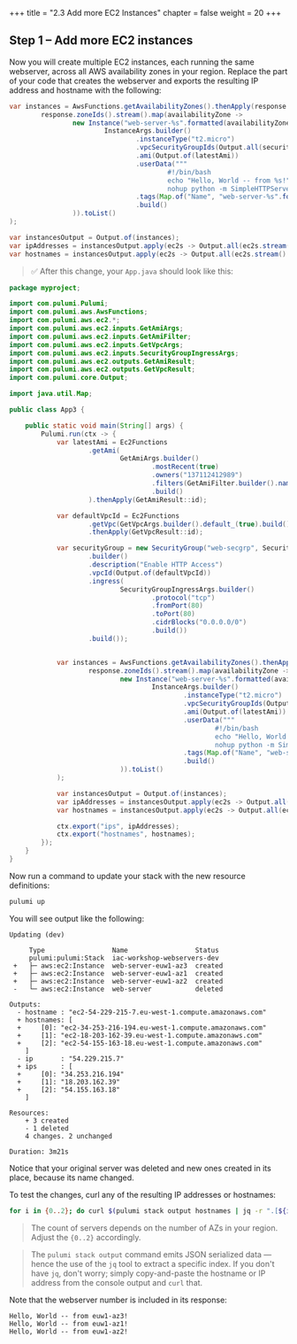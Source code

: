 +++
title = "2.3 Add more EC2 Instances"
chapter = false
weight = 20
+++

## Step 1 – Add more EC2 instances

Now you will create multiple EC2 instances, each running the same webserver, across all AWS availability zones in
your region. Replace the part of your code that creates the webserver and exports the resulting IP address and hostname with the following:

```java
var instances = AwsFunctions.getAvailabilityZones().thenApply(response ->
        response.zoneIds().stream().map(availabilityZone ->
                new Instance("web-server-%s".formatted(availabilityZone),
                        InstanceArgs.builder()
                                .instanceType("t2.micro")
                                .vpcSecurityGroupIds(Output.all(securityGroup.getId()))
                                .ami(Output.of(latestAmi))
                                .userData("""
                                        #!/bin/bash
                                        echo "Hello, World -- from %s!" > index.html
                                        nohup python -m SimpleHTTPServer 80 &""".formatted(availabilityZone))
                                .tags(Map.of("Name", "web-server-%s".formatted(availabilityZone)))
                                .build()
                )).toList()
);

var instancesOutput = Output.of(instances);
var ipAddresses = instancesOutput.apply(ec2s -> Output.all(ec2s.stream().map(Instance::publicIp).toList()));
var hostnames = instancesOutput.apply(ec2s -> Output.all(ec2s.stream().map(Instance::publicDns).toList()));
```

> :white_check_mark: After this change, your `App.java` should look like this:

```java
package myproject;

import com.pulumi.Pulumi;
import com.pulumi.aws.AwsFunctions;
import com.pulumi.aws.ec2.*;
import com.pulumi.aws.ec2.inputs.GetAmiArgs;
import com.pulumi.aws.ec2.inputs.GetAmiFilter;
import com.pulumi.aws.ec2.inputs.GetVpcArgs;
import com.pulumi.aws.ec2.inputs.SecurityGroupIngressArgs;
import com.pulumi.aws.ec2.outputs.GetAmiResult;
import com.pulumi.aws.ec2.outputs.GetVpcResult;
import com.pulumi.core.Output;

import java.util.Map;

public class App3 {

    public static void main(String[] args) {
        Pulumi.run(ctx -> {
            var latestAmi = Ec2Functions
                    .getAmi(
                            GetAmiArgs.builder()
                                    .mostRecent(true)
                                    .owners("137112412989")
                                    .filters(GetAmiFilter.builder().name("name").values("amzn-ami-hvm-*-x86_64-ebs").build())
                                    .build()
                    ).thenApply(GetAmiResult::id);

            var defaultVpcId = Ec2Functions
                    .getVpc(GetVpcArgs.builder().default_(true).build())
                    .thenApply(GetVpcResult::id);

            var securityGroup = new SecurityGroup("web-secgrp", SecurityGroupArgs
                    .builder()
                    .description("Enable HTTP Access")
                    .vpcId(Output.of(defaultVpcId))
                    .ingress(
                            SecurityGroupIngressArgs.builder()
                                    .protocol("tcp")
                                    .fromPort(80)
                                    .toPort(80)
                                    .cidrBlocks("0.0.0.0/0")
                                    .build())
                    .build());


            var instances = AwsFunctions.getAvailabilityZones().thenApply(response ->
                    response.zoneIds().stream().map(availabilityZone ->
                            new Instance("web-server-%s".formatted(availabilityZone),
                                    InstanceArgs.builder()
                                            .instanceType("t2.micro")
                                            .vpcSecurityGroupIds(Output.all(securityGroup.getId()))
                                            .ami(Output.of(latestAmi))
                                            .userData("""
                                                    #!/bin/bash
                                                    echo "Hello, World -- from %s!" > index.html
                                                    nohup python -m SimpleHTTPServer 80 &""".formatted(availabilityZone))
                                            .tags(Map.of("Name", "web-server-%s".formatted(availabilityZone)))
                                            .build()
                            )).toList()
            );

            var instancesOutput = Output.of(instances);
            var ipAddresses = instancesOutput.apply(ec2s -> Output.all(ec2s.stream().map(Instance::publicIp).toList()));
            var hostnames = instancesOutput.apply(ec2s -> Output.all(ec2s.stream().map(Instance::publicDns).toList()));

            ctx.export("ips", ipAddresses);
            ctx.export("hostnames", hostnames);
        });
    }
}

```

Now run a command to update your stack with the new resource definitions:

```bash
pulumi up
```

You will see output like the following:

```
Updating (dev)

     Type                 Name                 Status      
     pulumi:pulumi:Stack  iac-workshop-webservers-dev                         
 +   ├─ aws:ec2:Instance  web-server-euw1-az3  created     
 +   ├─ aws:ec2:Instance  web-server-euw1-az1  created     
 +   ├─ aws:ec2:Instance  web-server-euw1-az2  created     
 -   └─ aws:ec2:Instance  web-server           deleted     
 
Outputs:
  - hostname : "ec2-54-229-215-7.eu-west-1.compute.amazonaws.com"
  + hostnames: [
  +     [0]: "ec2-34-253-216-194.eu-west-1.compute.amazonaws.com"
  +     [1]: "ec2-18-203-162-39.eu-west-1.compute.amazonaws.com"
  +     [2]: "ec2-54-155-163-18.eu-west-1.compute.amazonaws.com"
    ]
  - ip       : "54.229.215.7"
  + ips      : [
  +     [0]: "34.253.216.194"
  +     [1]: "18.203.162.39"
  +     [2]: "54.155.163.18"
    ]

Resources:
    + 3 created
    - 1 deleted
    4 changes. 2 unchanged

Duration: 3m21s

```

Notice that your original server was deleted and new ones created in its place, because its name changed.

To test the changes, curl any of the resulting IP addresses or hostnames:

```bash
for i in {0..2}; do curl $(pulumi stack output hostnames | jq -r ".[${i}]"); done
```

> The count of servers depends on the number of AZs in your region. Adjust the `{0..2}` accordingly.

> The `pulumi stack output` command emits JSON serialized data &mdash; hence the use of the `jq` tool to extract a specific index. If you don't have `jq`, don't worry; simply copy-and-paste the hostname or IP address from the console output and `curl` that.

Note that the webserver number is included in its response:

```
Hello, World -- from euw1-az3!
Hello, World -- from euw1-az1!
Hello, World -- from euw1-az2!
```


